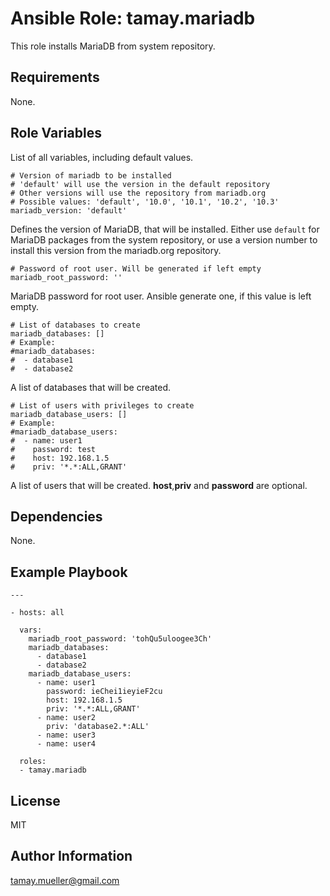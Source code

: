 Ansible Role: tamay.mariadb
=========

This role installs MariaDB from system repository.

Requirements
------------

None.

Role Variables
--------------

List of all variables, including default values.

    # Version of mariadb to be installed
    # 'default' will use the version in the default repository
    # Other versions will use the repository from mariadb.org
    # Possible values: 'default', '10.0', '10.1', '10.2', '10.3'
    mariadb_version: 'default'

Defines the version of MariaDB, that will be installed. Either use ```default``` for MariaDB packages from the system repository, or use a version number to install this version from the mariadb.org repository. 

    # Password of root user. Will be generated if left empty
    mariadb_root_password: ''

MariaDB password for root user. Ansible generate one, if this value is left empty.
    
    # List of databases to create
    mariadb_databases: []
    # Example:
    #mariadb_databases:
    #  - database1
    #  - database2

A list of databases that will be created.
    
    # List of users with privileges to create
    mariadb_database_users: []
    # Example:
    #mariadb_database_users:
    #  - name: user1
    #    password: test
    #    host: 192.168.1.5
    #    priv: '*.*:ALL,GRANT'

A list of users that will be created. **host**,**priv** and **password** are optional. 


Dependencies
------------

None.

Example Playbook
----------------

    ---
    
    - hosts: all
    
      vars:
        mariadb_root_password: 'tohQu5uloogee3Ch'
        mariadb_databases:
          - database1
          - database2
        mariadb_database_users:
          - name: user1
            password: ieChei1ieyieF2cu
            host: 192.168.1.5
            priv: '*.*:ALL,GRANT'
          - name: user2
            priv: 'database2.*:ALL'
          - name: user3
          - name: user4
    
      roles:
      - tamay.mariadb

License
-------

MIT

Author Information
------------------

tamay.mueller@gmail.com